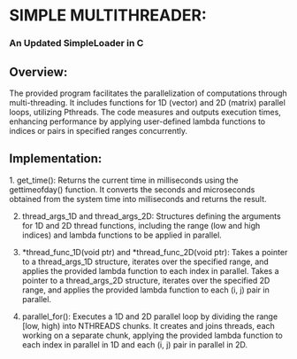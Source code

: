 <h1>SIMPLE MULTITHREADER: <h3>An Updated SimpleLoader in C</h3></h1>

<h2>Overview: </h2>
The provided program facilitates the parallelization of computations through multi-threading. It includes functions for 1D (vector) and 2D (matrix) parallel loops, utilizing Pthreads. The code measures and outputs execution times, enhancing performance by applying user-defined lambda functions to indices or pairs in specified ranges concurrently.

<h2>Implementation: </h2>
  1. get_time():
Returns the current time in milliseconds using the gettimeofday() function. It converts the seconds and microseconds obtained from the system time into milliseconds and returns the result.

  2. thread_args_1D and thread_args_2D:
Structures defining the arguments for 1D and 2D thread functions, including the range (low and high indices) and lambda functions to be applied in parallel.

  3. *thread_func_1D(void ptr) and *thread_func_2D(void ptr):
Takes a pointer to a thread_args_1D structure, iterates over the specified range, and applies the provided lambda function to each index in parallel.
Takes a pointer to a thread_args_2D structure, iterates over the specified 2D range, and applies the provided lambda function to each (i, j) pair in parallel.

  4. parallel_for():
Executes a 1D and 2D parallel loop by dividing the range [low, high) into NTHREADS chunks. It creates and joins threads, each working on a separate chunk, applying the provided lambda function to each index in parallel in 1D and each (i, j) pair in parallel in 2D.
